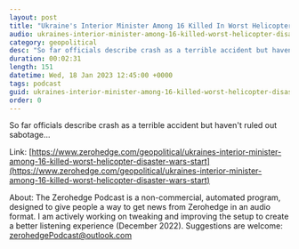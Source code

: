 ```yaml
---
layout: post
title: "Ukraine's Interior Minister Among 16 Killed In Worst Helicopter Disaster Since War's Start"
audio: ukraines-interior-minister-among-16-killed-worst-helicopter-disaster-wars-start-0
category: geopolitical
desc: "So far officials describe crash as a terrible accident but haven't ruled out sabotage..."
duration: 00:02:31
length: 151
datetime: Wed, 18 Jan 2023 12:45:00 +0000
tags: podcast
guid: ukraines-interior-minister-among-16-killed-worst-helicopter-disaster-wars-start-0
order: 0
---
```

So far officials describe crash as a terrible accident but haven't ruled out sabotage...

Link: [https://www.zerohedge.com/geopolitical/ukraines-interior-minister-among-16-killed-worst-helicopter-disaster-wars-start](https://www.zerohedge.com/geopolitical/ukraines-interior-minister-among-16-killed-worst-helicopter-disaster-wars-start)

About: The Zerohedge Podcast is a non-commercial, automated program, designed to give people a way to get news from Zerohedge in an audio format.  I am actively working on tweaking and improving the setup to create a better listening experience (December 2022).  Suggestions are welcome: [zerohedgePodcast@outlook.com](mailto:zerohedgePodcast@outlook.com)